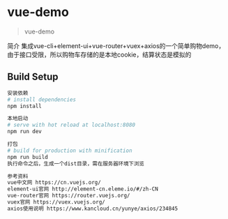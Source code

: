 # vue-demo

> vue-demo

简介
集成vue-cli+element-ui+vue-router+vuex+axios的一个简单购物demo，由于接口受限，所以购物车存储的是本地cookie，结算状态是模拟的

## Build Setup
``` bash
安装依赖
# install dependencies
npm install

本地启动
# serve with hot reload at localhost:8080
npm run dev

打包
# build for production with minification
npm run build
执行命令之后，生成一个dist目录，需在服务器环境下浏览

参考资料
vue中文网 https://cn.vuejs.org/
element-ui官网 http://element-cn.eleme.io/#/zh-CN
vue-router官网 https://router.vuejs.org/
vuex官网 https://vuex.vuejs.org/
axios使用说明 https://www.kancloud.cn/yunye/axios/234845
